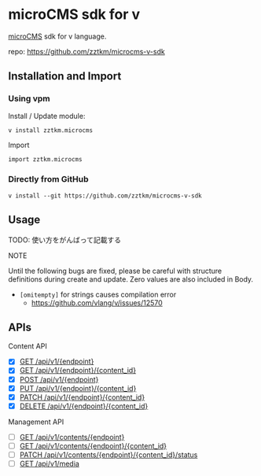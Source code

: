 # microCMS sdk for v

[microCMS](https://microcms.io/) sdk for v language.

repo: https://github.com/zztkm/microcms-v-sdk

## Installation and Import

### Using vpm

Install / Update module:

```shell
v install zztkm.microcms
```

Import

```v
import zztkm.microcms
```

### Directly from GitHub

```shell
v install --git https://github.com/zztkm/microcms-v-sdk
```

## Usage

TODO: 使い方をがんばって記載する

NOTE

Until the following bugs are fixed, please be careful with structure definitions during create and update.
Zero values are also included in Body.
- `[omitempty]` for strings causes compilation error
	- https://github.com/vlang/v/issues/12570

## APIs

Content API
- [x] [GET /api/v1/{endpoint}](https://document.microcms.io/content-api/get-list-contents)
- [x] [GET /api/v1/{endpoint}/{content_id}](https://document.microcms.io/content-api/get-content)
- [x] [POST /api/v1/{endpoint}](https://document.microcms.io/content-api/post-content)
- [x] [PUT /api/v1/{endpoint}/{content_id}](https://document.microcms.io/content-api/put-content)
- [x] [PATCH /api/v1/{endpoint}/{content_id}](https://document.microcms.io/content-api/patch-content)
- [x] [DELETE /api/v1/{endpoint}/{content_id}](https://document.microcms.io/content-api/delete-content)

Management API
- [ ] [GET /api/v1/contents/{endpoint}](https://document.microcms.io/management-api/get-list-contents-management)
- [ ] [GET /api/v1/contents/{endpoint}/{content_id}](https://document.microcms.io/management-api/get-content)
- [ ] [PATCH /api/v1/contents/{endpoint}/{content_id}/status](https://document.microcms.io/management-api/patch-contents-status)
- [ ] [GET /api/v1/media](https://document.microcms.io/management-api/get-media)
